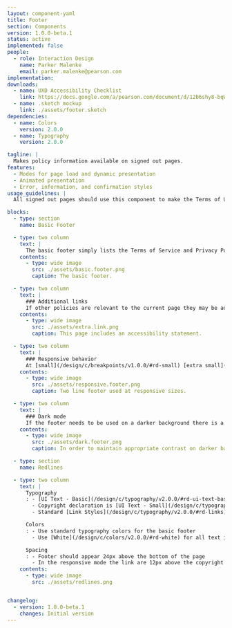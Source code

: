 ```yaml
---
layout: component-yaml
title: Footer
section: Components
version: 1.0.0-beta.1
status: active
implemented: false
people:
  - role: Interaction Design
    name: Parker Malenke
    email: parker.malenke@pearson.com
implementation:
downloads:
  - name: UXD Accessibility Checklist
    link: https://docs.google.com/a/pearson.com/document/d/12b6shy8-bqWRkYoQKiQbAIqcepyHqgjGmulx3dsjghs/edit?usp=sharing
  - name: .sketch mockup
    link: ./assets/footer.sketch
dependencies:
  - name: Colors
    version: 2.0.0
  - name: Typography
    version: 2.0.0

tagline: |
  Makes policy information available on signed out pages.
features:
  - Modes for page load and dynamic presentation
  - Animated presentation
  - Error, information, and confirmation styles
usage_guidelines: |
  All signed out pages should use this component to make the Terms of Use, Privacy Policy, and other policies available to users.

blocks:
  - type: section
    name: Basic Footer

  - type: two column
    text: |
      The basic footer simply lists the Terms of Service and Privacy Policy links and then includes a copyright declaration.
    contents:
      - type: wide image
        src: ./assets/basic.footer.png
        caption: The basic footer.

  - type: two column
    text: |
      ### Additional links
      If other policies are relevant to the current page they may be added to the list after the default two.
    contents:
      - type: wide image
        src: ./assets/extra.link.png
        caption: This page includes an accessibility statement.

  - type: two column
    text: |
      ### Responsive behavior
      At [small](/design/c/breakpoints/v1.0.0/#rd-small) [extra small](/design/c/breakpoints/v1.0.0/#rd-extra-small) breakpoints the copyright declaration moves to it's own line.
    contents:
      - type: wide image
        src: ./assets/responsive.footer.png
        caption: Two line footer used at responsive sizes.

  - type: two column
    text: |
      ### Dark mode
      If the footer needs to be used on a darker background there is a version with all white text.
    contents:
      - type: wide image
        src: ./assets/dark.footer.png
        caption: In order to maintain appropriate contrast on darker backgrounds a version of the footer with white text is available.

  - type: section
    name: Redlines

  - type: two column
    text: |
      Typography
      : - [UI Text - Basic](/design/c/typography/v2.0.0/#rd-ui-text-basic) for all text at normal viewports
        - Copyright declaration is [UI Text - Small](/design/c/typography/v2.0.0/#rd-ui-text-small) for [Small](/design/c/breakpoints/v1.0.0/#rd-small) and [Extra Small](/design/c/breakpoints/v1.0.0/#rd-extra-small) breakpoints
        - Standard [Link Styles](/design/c/typography/v2.0.0/#rd-links)

      Colors
      : - Use standard typography colors for the basic footer
        - Use [White](/design/c/colors/v2.0.0/#rd-white) for all text in the dark mode

      Spacing
      : - Footer should appear 24px above the bottom of the page
        - In the responsive mode the link are 12px above the copyright declaration
    contents:
      - type: wide image
        src: ./assets/redlines.png


changelog:
  - version: 1.0.0-beta.1
    changes: Initial version
---
```

